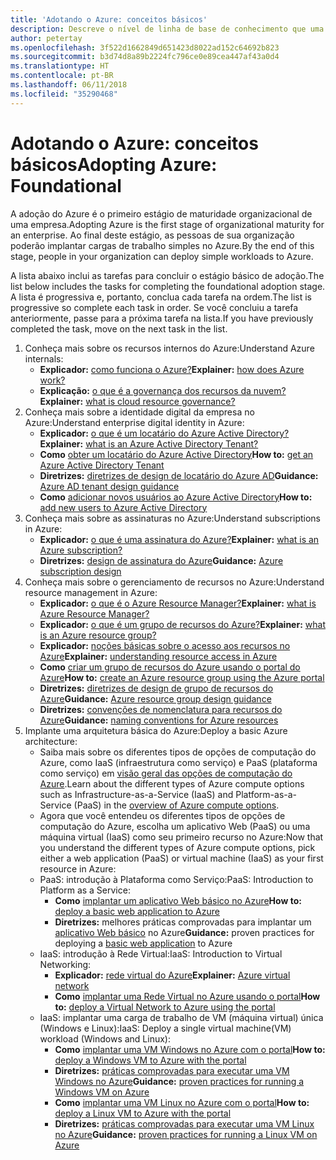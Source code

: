 ```yaml
---
title: 'Adotando o Azure: conceitos básicos'
description: Descreve o nível de linha de base de conhecimento que uma empresa precisa para adotar o Azure
author: petertay
ms.openlocfilehash: 3f522d1662849d651423d8022ad152c64692b823
ms.sourcegitcommit: b3d74d8a89b2224fc796ce0e89cea447af43a0d4
ms.translationtype: HT
ms.contentlocale: pt-BR
ms.lasthandoff: 06/11/2018
ms.locfileid: "35290468"
---
```

# <a name="adopting-azure-foundational"></a><span data-ttu-id="c75df-103">Adotando o Azure: conceitos básicos</span><span class="sxs-lookup"><span data-stu-id="c75df-103">Adopting Azure: Foundational</span></span>

<span data-ttu-id="c75df-104">A adoção do Azure é o primeiro estágio de maturidade organizacional de uma empresa.</span><span class="sxs-lookup"><span data-stu-id="c75df-104">Adopting Azure is the first stage of organizational maturity for an enterprise.</span></span> <span data-ttu-id="c75df-105">Ao final deste estágio, as pessoas de sua organização poderão implantar cargas de trabalho simples no Azure.</span><span class="sxs-lookup"><span data-stu-id="c75df-105">By the end of this stage, people in your organization can deploy simple workloads to Azure.</span></span>

<span data-ttu-id="c75df-106">A lista abaixo inclui as tarefas para concluir o estágio básico de adoção.</span><span class="sxs-lookup"><span data-stu-id="c75df-106">The list below includes the tasks for completing the foundational adoption stage.</span></span> <span data-ttu-id="c75df-107">A lista é progressiva e, portanto, conclua cada tarefa na ordem.</span><span class="sxs-lookup"><span data-stu-id="c75df-107">The list is progressive so complete each task in order.</span></span> <span data-ttu-id="c75df-108">Se você concluiu a tarefa anteriormente, passe para a próxima tarefa na lista.</span><span class="sxs-lookup"><span data-stu-id="c75df-108">If you have previously completed the task, move on the next task in the list.</span></span> 

1. <span data-ttu-id="c75df-109">Conheça mais sobre os recursos internos do Azure:</span><span class="sxs-lookup"><span data-stu-id="c75df-109">Understand Azure internals:</span></span>
    - <span data-ttu-id="c75df-110">**Explicador:** [como funciona o Azure?](azure-explainer.md)</span><span class="sxs-lookup"><span data-stu-id="c75df-110">**Explainer:** [how does Azure work?](azure-explainer.md)</span></span>
    - <span data-ttu-id="c75df-111">**Explicação:** [o que é a governança dos recursos da nuvem?](governance-explainer.md)</span><span class="sxs-lookup"><span data-stu-id="c75df-111">**Explainer:** [what is cloud resource governance?](governance-explainer.md)</span></span>
2. <span data-ttu-id="c75df-112">Conheça mais sobre a identidade digital da empresa no Azure:</span><span class="sxs-lookup"><span data-stu-id="c75df-112">Understand enterprise digital identity in Azure:</span></span>
    - <span data-ttu-id="c75df-113">**Explicador:** [o que é um locatário do Azure Active Directory?](tenant-explainer.md)</span><span class="sxs-lookup"><span data-stu-id="c75df-113">**Explainer:** [what is an Azure Active Directory Tenant?](tenant-explainer.md)</span></span>
    - <span data-ttu-id="c75df-114">**Como** [obter um locatário do Azure Active Directory](/azure/active-directory/develop/active-directory-howto-tenant?toc=/azure/architecture/cloud-adoption-guide/toc.json)</span><span class="sxs-lookup"><span data-stu-id="c75df-114">**How to:** [get an Azure Active Directory Tenant](/azure/active-directory/develop/active-directory-howto-tenant?toc=/azure/architecture/cloud-adoption-guide/toc.json)</span></span>
    - <span data-ttu-id="c75df-115">**Diretrizes:** [diretrizes de design de locatário do Azure AD](tenant.md)</span><span class="sxs-lookup"><span data-stu-id="c75df-115">**Guidance:** [Azure AD tenant design guidance](tenant.md)</span></span>
    - <span data-ttu-id="c75df-116">**Como** [adicionar novos usuários ao Azure Active Directory](/azure/active-directory/add-users-azure-active-directory?toc=/azure/architecture/cloud-adoption-guide/toc.json)</span><span class="sxs-lookup"><span data-stu-id="c75df-116">**How to:** [add new users to Azure Active Directory](/azure/active-directory/add-users-azure-active-directory?toc=/azure/architecture/cloud-adoption-guide/toc.json)</span></span>    
3. <span data-ttu-id="c75df-117">Conheça mais sobre as assinaturas no Azure:</span><span class="sxs-lookup"><span data-stu-id="c75df-117">Understand subscriptions in Azure:</span></span>
    - <span data-ttu-id="c75df-118">**Explicador:** [o que é uma assinatura do Azure?](subscription-explainer.md)</span><span class="sxs-lookup"><span data-stu-id="c75df-118">**Explainer:** [what is an Azure subscription?](subscription-explainer.md)</span></span>
    - <span data-ttu-id="c75df-119">**Diretrizes:** [design de assinatura do Azure](subscription.md)</span><span class="sxs-lookup"><span data-stu-id="c75df-119">**Guidance:** [Azure subscription design](subscription.md)</span></span>
4. <span data-ttu-id="c75df-120">Conheça mais sobre o gerenciamento de recursos no Azure:</span><span class="sxs-lookup"><span data-stu-id="c75df-120">Understand resource management in Azure:</span></span> 
    - <span data-ttu-id="c75df-121">**Explicador:** [o que é o Azure Resource Manager?](resource-manager-explainer.md)</span><span class="sxs-lookup"><span data-stu-id="c75df-121">**Explainer:** [what is Azure Resource Manager?](resource-manager-explainer.md)</span></span>
    - <span data-ttu-id="c75df-122">**Explicador:** [o que é um grupo de recursos do Azure?](resource-group-explainer.md)</span><span class="sxs-lookup"><span data-stu-id="c75df-122">**Explainer:** [what is an Azure resource group?](resource-group-explainer.md)</span></span>
    - <span data-ttu-id="c75df-123">**Explicador:** [noções básicas sobre o acesso aos recursos no Azure](/azure/active-directory/active-directory-understanding-resource-access?toc=/azure/architecture/cloud-adoption-guide/toc.json)</span><span class="sxs-lookup"><span data-stu-id="c75df-123">**Explainer:** [understanding resource access in Azure](/azure/active-directory/active-directory-understanding-resource-access?toc=/azure/architecture/cloud-adoption-guide/toc.json)</span></span>
    - <span data-ttu-id="c75df-124">**Como** [criar um grupo de recursos do Azure usando o portal do Azure](/azure/azure-resource-manager/resource-group-portal?toc=/azure/architecture/cloud-adoption-guide/toc.json)</span><span class="sxs-lookup"><span data-stu-id="c75df-124">**How to:** [create an Azure resource group using the Azure portal](/azure/azure-resource-manager/resource-group-portal?toc=/azure/architecture/cloud-adoption-guide/toc.json)</span></span>
    - <span data-ttu-id="c75df-125">**Diretrizes:** [diretrizes de design de grupo de recursos do Azure](resource-group.md)</span><span class="sxs-lookup"><span data-stu-id="c75df-125">**Guidance:** [Azure resource group design guidance](resource-group.md)</span></span>
    - <span data-ttu-id="c75df-126">**Diretrizes:** [convenções de nomenclatura para recursos do Azure](/azure/architecture/best-practices/naming-conventions?toc=/azure/architecture/cloud-adoption-guide/toc.json)</span><span class="sxs-lookup"><span data-stu-id="c75df-126">**Guidance:** [naming conventions for Azure resources](/azure/architecture/best-practices/naming-conventions?toc=/azure/architecture/cloud-adoption-guide/toc.json)</span></span>
5. <span data-ttu-id="c75df-127">Implante uma arquitetura básica do Azure:</span><span class="sxs-lookup"><span data-stu-id="c75df-127">Deploy a basic Azure architecture:</span></span>
    - <span data-ttu-id="c75df-128">Saiba mais sobre os diferentes tipos de opções de computação do Azure, como IaaS (infraestrutura como serviço) e PaaS (plataforma como serviço) em [visão geral das opções de computação do Azure](/azure/architecture/guide/technology-choices/compute-overview?toc=/azure/architecture/cloud-adoption-guide/toc.json).</span><span class="sxs-lookup"><span data-stu-id="c75df-128">Learn about the different types of Azure compute options such as Infrastructure-as-a-Service (IaaS) and Platform-as-a-Service (PaaS) in the [overview of Azure compute options](/azure/architecture/guide/technology-choices/compute-overview?toc=/azure/architecture/cloud-adoption-guide/toc.json).</span></span>
    - <span data-ttu-id="c75df-129">Agora que você entendeu os diferentes tipos de opções de computação do Azure, escolha um aplicativo Web (PaaS) ou uma máquina virtual (IaaS) como seu primeiro recurso no Azure:</span><span class="sxs-lookup"><span data-stu-id="c75df-129">Now that you understand the different types of Azure compute options, pick either a web application (PaaS) or virtual machine (IaaS) as your first resource in Azure:</span></span>
    - <span data-ttu-id="c75df-130">PaaS: introdução à Plataforma como Serviço:</span><span class="sxs-lookup"><span data-stu-id="c75df-130">PaaS: Introduction to Platform as a Service:</span></span>
        - <span data-ttu-id="c75df-131">**Como** [implantar um aplicativo Web básico no Azure](/azure/app-service/app-service-web-overview?toc=/azure/architecture/cloud-adoption-guide/toc.json)</span><span class="sxs-lookup"><span data-stu-id="c75df-131">**How to:** [deploy a basic web application to Azure](/azure/app-service/app-service-web-overview?toc=/azure/architecture/cloud-adoption-guide/toc.json)</span></span>
        - <span data-ttu-id="c75df-132">**Diretrizes:** melhores práticas comprovadas para implantar um [aplicativo Web básico](/azure/architecture/reference-architectures/app-service-web-app/basic-web-app?toc=/azure/architecture/cloud-adoption-guide/toc.json) no Azure</span><span class="sxs-lookup"><span data-stu-id="c75df-132">**Guidance:** proven practices for deploying a [basic web application](/azure/architecture/reference-architectures/app-service-web-app/basic-web-app?toc=/azure/architecture/cloud-adoption-guide/toc.json) to Azure</span></span>
    - <span data-ttu-id="c75df-133">IaaS: introdução à Rede Virtual:</span><span class="sxs-lookup"><span data-stu-id="c75df-133">IaaS: Introduction to Virtual Networking:</span></span>
        - <span data-ttu-id="c75df-134">**Explicador:** [rede virtual do Azure](/azure/virtual-network/virtual-networks-overview?toc=/azure/architecture/cloud-adoption-guide/toc.json)</span><span class="sxs-lookup"><span data-stu-id="c75df-134">**Explainer:** [Azure virtual network](/azure/virtual-network/virtual-networks-overview?toc=/azure/architecture/cloud-adoption-guide/toc.json)</span></span>
        - <span data-ttu-id="c75df-135">**Como** [implantar uma Rede Virtual no Azure usando o portal](/azure/virtual-network/virtual-networks-create-vnet-arm-pportal?toc=/azure/architecture/cloud-adoption-guide/toc.json)</span><span class="sxs-lookup"><span data-stu-id="c75df-135">**How to:** [deploy a Virtual Network to Azure using the portal](/azure/virtual-network/virtual-networks-create-vnet-arm-pportal?toc=/azure/architecture/cloud-adoption-guide/toc.json)</span></span>
    - <span data-ttu-id="c75df-136">IaaS: implantar uma carga de trabalho de VM (máquina virtual) única (Windows e Linux):</span><span class="sxs-lookup"><span data-stu-id="c75df-136">IaaS: Deploy a single virtual machine(VM) workload (Windows and Linux):</span></span>
        - <span data-ttu-id="c75df-137">**Como** [implantar uma VM Windows no Azure com o portal](/azure/virtual-machines/windows/quick-create-portal?toc=/azure/architecture/cloud-adoption-guide/toc.json)</span><span class="sxs-lookup"><span data-stu-id="c75df-137">**How to:** [deploy a Windows VM to Azure with the portal](/azure/virtual-machines/windows/quick-create-portal?toc=/azure/architecture/cloud-adoption-guide/toc.json)</span></span>
        - <span data-ttu-id="c75df-138">**Diretrizes:** [práticas comprovadas para executar uma VM Windows no Azure](/azure/architecture/reference-architectures/virtual-machines-windows/single-vm?toc=/azure/architecture/cloud-adoption-guide/toc.json)</span><span class="sxs-lookup"><span data-stu-id="c75df-138">**Guidance:** [proven practices for running a Windows VM on Azure](/azure/architecture/reference-architectures/virtual-machines-windows/single-vm?toc=/azure/architecture/cloud-adoption-guide/toc.json)</span></span>
        - <span data-ttu-id="c75df-139">**Como** [implantar uma VM Linux no Azure com o portal](/azure/virtual-machines/linux/quick-create-portal?toc=/azure/architecture/cloud-adoption-guide/toc.json)</span><span class="sxs-lookup"><span data-stu-id="c75df-139">**How to:** [deploy a Linux VM to Azure with the portal](/azure/virtual-machines/linux/quick-create-portal?toc=/azure/architecture/cloud-adoption-guide/toc.json)</span></span>
        - <span data-ttu-id="c75df-140">**Diretrizes:** [práticas comprovadas para executar uma VM Linux no Azure](/azure/architecture/reference-architectures/virtual-machines-linux/single-vm?toc=/azure/architecture/cloud-adoption-guide/toc.json)</span><span class="sxs-lookup"><span data-stu-id="c75df-140">**Guidance:** [proven practices for running a Linux VM on Azure](/azure/architecture/reference-architectures/virtual-machines-linux/single-vm?toc=/azure/architecture/cloud-adoption-guide/toc.json)</span></span>
